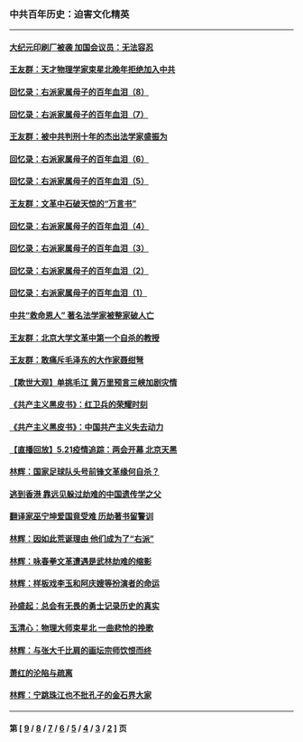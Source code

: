 ### 中共百年历史：迫害文化精英
---
#### [大纪元印刷厂被袭 加国会议员：无法容忍](../../pages/nf1176111/n12883028.md?05130430) 
#### [王友群：天才物理学家束星北晚年拒绝加入中共](../../pages/nf1176111/n12792913.md?05130430) 
#### [回忆录：右派家属母子的百年血泪（8）](../../pages/nf1176111/n12706196.md?05130430) 
#### [回忆录：右派家属母子的百年血泪（7）](../../pages/nf1176111/n12706191.md?05130430) 
#### [王友群：被中共判刑十年的杰出法学家盛振为](../../pages/nf1176111/n12706141.md?05130430) 
#### [回忆录：右派家属母子的百年血泪（6）](../../pages/nf1176111/n12698863.md?05130430) 
#### [回忆录：右派家属母子的百年血泪（5）](../../pages/nf1176111/n12692515.md?05130430) 
#### [王友群：文革中石破天惊的“万言书”](../../pages/nf1176111/n12690994.md?05130430) 
#### [回忆录：右派家属母子的百年血泪（4）](../../pages/nf1176111/n12686410.md?05130430) 
#### [回忆录：右派家属母子的百年血泪（3）](../../pages/nf1176111/n12683820.md?05130430) 
#### [回忆录：右派家属母子的百年血泪（2）](../../pages/nf1176111/n12679738.md?05130430) 
#### [回忆录：右派家属母子的百年血泪（1）](../../pages/nf1176111/n12678112.md?05130430) 
#### [中共“救命恩人” 著名法学家被整家破人亡](../../pages/nf1176111/n12658168.md?05130430) 
#### [王友群：北京大学文革中第一个自杀的教授](../../pages/nf1176111/n12632697.md?05130430) 
#### [王友群：敢痛斥毛泽东的大作家聂绀弩](../../pages/nf1176111/n12384788.md?05130430) 
#### [【欺世大观】单挑毛江 黄万里预言三峡加剧灾情](../../pages/nf1176111/n12357101.md?05130430) 
#### [《共产主义黑皮书》：红卫兵的荣耀时刻](../../pages/nf1176111/n12190329.md?05130430) 
#### [《共产主义黑皮书》：中国共产主义失去动力](../../pages/nf1176111/n12168749.md?05130430) 
#### [【直播回放】5.21疫情追踪：两会开幕 北京天黑](../../pages/nf1176111/n12126358.md?05130430) 
#### [林辉：国家足球队头号前锋文革缘何自杀？](../../pages/nf1176111/n11648921.md?05130430) 
#### [逃到香港 靠远见躲过劫难的中国遗传学之父](../../pages/nf1176111/n11535984.md?05130430) 
#### [翻译家巫宁坤爱国竟受难 历劫著书留警训](../../pages/nf1176111/n11478084.md?05130430) 
#### [林辉：因如此荒诞理由 他们成为了“右派”](../../pages/nf1176111/n11070799.md?05130430) 
#### [林辉：咏春拳文革遭遇是武林劫难的缩影](../../pages/nf1176111/n11042647.md?05130430) 
#### [林辉：样板戏李玉和阿庆嫂等扮演者的命运](../../pages/nf1176111/n11034634.md?05130430) 
#### [孙盛起：总会有无畏的勇士记录历史的真实](../../pages/nf1176111/n11027279.md?05130430) 
#### [玉清心：物理大师束星北 一曲悲怆的挽歌](../../pages/nf1176111/n11022591.md?05130430) 
#### [林辉：与张大千比肩的画坛宗师饮恨而终](../../pages/nf1176111/n11020634.md?05130430) 
#### [萧红的沦陷与疏离](../../pages/nf1176111/n11005892.md?05130430) 
#### [林辉：宁跳珠江也不批孔子的金石界大家](../../pages/nf1176111/n11004578.md?05130430) 

---
#### 第 [ [9](./9.md?05130430) / [8](./8.md?05130430) / [7](./7.md?05130430) / [6](./6.md?05130430) / [5](./5.md?05130430) / [4](./4.md?05130430) / [3](./3.md?05130430) / [2](./2.md?05130430) ] 页
